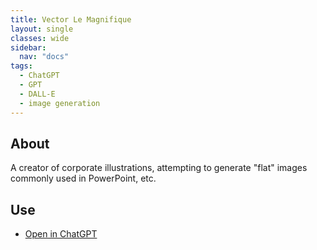 ```yaml
---
title: Vector Le Magnifique
layout: single
classes: wide
sidebar:
  nav: "docs"
tags:
  - ChatGPT
  - GPT
  - DALL-E
  - image generation
---
```


## About

A creator of corporate illustrations, attempting to generate "flat" images
commonly used in PowerPoint, etc.

## Use

* [Open in ChatGPT](https://chat.openai.com/g/g-wagBADp7N-vector-le-magnifique)
